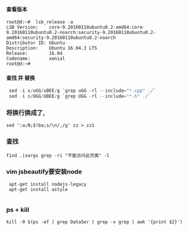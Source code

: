 #### 查看版本
```
root@d:~#  lsb_release -a
LSB Version:    core-9.20160110ubuntu0.2-amd64:core-9.20160110ubuntu0.2-noarch:security-9.20160110ubuntu0.2-amd64:security-9.20160110ubuntu0.2-noarch
Distributor ID: Ubuntu
Description:    Ubuntu 16.04.3 LTS
Release:        16.04
Codename:       xenial
root@d:~# 
```
#### 查找 并 替换
```c
 sed -i s/uGG/uBEE/g `grep uGG -rl --include="*.cpp" ./`
 sed -i s/UGG/UBEE/g `grep UGG -rl --include="*.h" ./` 
```

### 将换行换成了,
```
sed ':a;N;$!ba;s/\n/,/g' zz > zz1
```

### 查找
```
find .|xargs grep -ri "不能访问此页面" -l
```

### vim jsbeautify要安装node
```
 apt-get install nodejs-legacy
 apt-get install astyle
 
```

### ps + kill
```
kill -9 $(ps -ef | grep DataSer | grep -v grep | awk '{print $2}')
```
